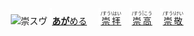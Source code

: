 <kbd><img src="lv1.svg" width="2" height="24"><img src="https://glyphwiki.org/glyph/u5d07.svg" width="24" height="24" alt="崇"></kbd><kbd>スウ゚</div></kbd> <img src="lv1.svg">[**あが**める](https://jisho.org/search/崇める)　 <img src="lv0.svg">[<ruby>崇拝<rt>/すう\\はい</rt></ruby>](https://jisho.org/search/崇拝)</ins>　<img src="lv1.svg">[<ruby>崇高<rt>/すう|こう</rt></ruby>](https://jisho.org/search/崇高)　<img src="lv2.svg">[<ruby>崇敬<rt>/すう\\けい</rt></ruby>](https://jisho.org/search/崇敬)



